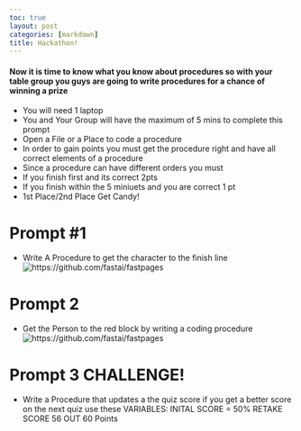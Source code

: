 ```yaml
---
toc: true
layout: post
categories: [markdown]
title: Hackathon! 
---
```


 
 #### Now it is time to know what you know about procedures so with your table group you guys are going to write procedures for a chance of winning a prize 

- You will need 1 laptop 
- You and Your Group will have the maximum of 5 mins to complete this prompt 
- Open a File or a Place to code a procedure 
- In order to gain points you must get the procedure right and have all correct elements of a procedure 
- Since a procedure can have different orders you must 
- If you finish first and its correct 2pts 
- If you finish within the 5 miniuets and you are correct 1 pt 
- 1st Place/2nd Place Get Candy!
 

# Prompt #1 
- Write A Procedure to get the character to the finish line 
 ![]({{site.baseurl}}/images/procedure1.png "https://github.com/fastai/fastpages")


# Prompt 2 
- Get the Person to the red block by writing a coding procedure 
 ![]({{site.baseurl}}/images/procedure2.png "https://github.com/fastai/fastpages")


 # Prompt 3 CHALLENGE! 
 - Write a Procedure that updates a the quiz score if you get a better score on the next quiz use these VARIABLES: INITAL SCORE = 50% RETAKE SCORE 56 OUT 60 Points 

